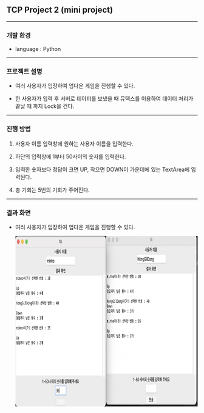 ## TCP Project 2 (mini project)

---

### 개발 환경

- language : Python

---

### 프로젝트 설명

- 여러 사용자가 입장하여 업다운 게임을 진행할 수 있다.

- 한 사용자가 입력 후 서버로 데이터를 보냈을 때 뮤택스를 이용하여 데이터 처리가 끝날 때 까지 Lock을 건다.

---

### 진행 방법

1. 사용자 이름 입력창에 원하는 사용자 이름을 입력한다.

2. 하단의 입력창에 1부터 50사이의 숫자를 입력한다.

3. 입력한 숫자보다 정답이 크면 UP, 작으면 DOWN이 가운데에 있는 TextArea에 입력된다.

4. 총 기회는 5번의 기회가 주어진다.

---

### 결과 화면

- 여러 사용자가 입장하여 업다운 게임을 진행할 수 있다.

  <img width="700" height="450" src="https://github.com/chominho14/TCP_Project_py/blob/main/resultscreenshot/1.png"></img>
